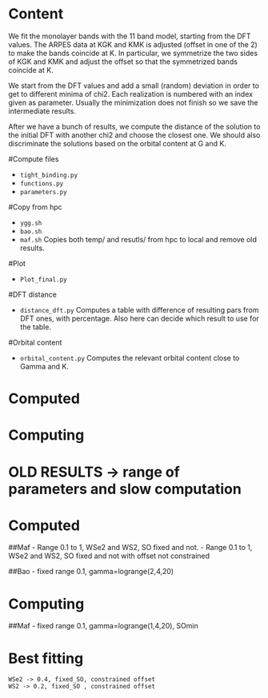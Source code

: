 # Content
We fit the monolayer bands with the 11 band model, starting from the DFT values. 
The ARPES data at KGK and KMK is adjusted (offset in one of the 2) to make the bands coincide at K. In particular,
we symmetrize the two sides of KGK and KMK and adjust the offset so that the symmetrized bands coincide at K.

We start from the DFT values and add a small (random) deviation in order to get to different minima of chi2. 
Each realization is numbered with an index given as parameter.
Usually the minimization does not finish so we save the intermediate results.

After we have a bunch of results, we compute the distance of the solution to the initial DFT with another chi2
and choose the closest one. 
We should also discriminate the solutions based on the orbital content at G and K.

#Compute files
- `tight_binding.py`
- `functions.py`
- `parameters.py`

#Copy from hpc
- `ygg.sh`
- `bao.sh`
- `maf.sh`
Copies both temp/ and resutls/ from hpc to local and remove old results.

#Plot
- `Plot_final.py`

#DFT distance
- `distance_dft.py`
Computes a table with difference of resulting pars from DFT ones, with percentage.
Also here can decide which result to use for the table.

#Orbital content
- `orbital_content.py`
Computes the relevant orbital content close to Gamma and K.

# Computed
# Computing

# OLD RESULTS -> range of parameters and slow computation
# Computed
##Maf
    - Range 0.1 to 1, WSe2 and WS2, SO fixed and not.
    - Range 0.1 to 1, WSe2 and WS2, SO fixed and not with offset not constrained

##Bao
    - fixed range 0.1, gamma=logrange(2,4,20)
# Computing
##Maf
    - fixed range 0.1, gamma=logrange(1,4,20), SOmin


# Best fitting
    WSe2 -> 0.4, fixed_SO, constrained offset
    WS2 -> 0.2, fixed_SO , constrained offset
